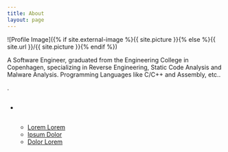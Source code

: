 ```yaml
---
title: About
layout: page
---
```

![Profile Image]({% if site.external-image %}{{ site.picture }}{% else %}{{ site.url }}/{{ site.picture }}{% endif %})

<p>A Software Engineer, graduated from the Engineering College in Copenhagen, specializing in Reverse Engineering, Static Code Analysis and Malware Analysis.
Programming Languages like C/C++ and Assembly, etc..</p>

<p>.</p>

<h2></h2>

<ul class="skill-list">
	<li></li>
	

<h2></h2>

<ul>
	<li><a href="https://github.com/">Lorem Lorem</a></li>
	<li><a href="https://github.com/">Ipsum Dolor</a></li>
	<li><a href="https://github.com/">Dolor Lorem</a></li>
</ul>
